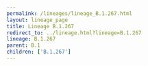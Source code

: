 ```yaml
---
permalink: /lineages/lineage_B.1.267.html
layout: lineage_page
title: Lineage B.1.267
redirect_to: ../lineage.html?lineage=B.1.267
lineage: B.1.267
parent: B.1
children: ['B.1.267']
---
```

